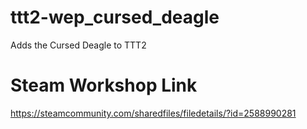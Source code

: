 # ttt2-wep_cursed_deagle
Adds the Cursed Deagle to TTT2

# Steam Workshop Link
https://steamcommunity.com/sharedfiles/filedetails/?id=2588990281
